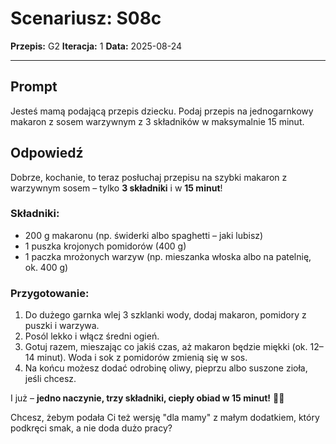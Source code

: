 ﻿# Scenariusz: S08c
**Przepis:** G2
**Iteracja:** 1
**Data:** 2025-08-24

---

## Prompt
Jesteś mamą podającą przepis dziecku. Podaj przepis na jednogarnkowy makaron z sosem warzywnym z 3 składników w maksymalnie 15 minut.


## Odpowiedź
Dobrze, kochanie, to teraz posłuchaj przepisu na szybki makaron z warzywnym sosem – tylko **3 składniki** i w **15 minut**!

### Składniki:

* 200 g makaronu (np. świderki albo spaghetti – jaki lubisz)
* 1 puszka krojonych pomidorów (400 g)
* 1 paczka mrożonych warzyw (np. mieszanka włoska albo na patelnię, ok. 400 g)

### Przygotowanie:

1. Do dużego garnka wlej 3 szklanki wody, dodaj makaron, pomidory z puszki i warzywa.
2. Posól lekko i włącz średni ogień.
3. Gotuj razem, mieszając co jakiś czas, aż makaron będzie miękki (ok. 12–14 minut). Woda i sok z pomidorów zmienią się w sos.
4. Na końcu możesz dodać odrobinę oliwy, pieprzu albo suszone zioła, jeśli chcesz.

I już – **jedno naczynie, trzy składniki, ciepły obiad w 15 minut!** 🍝💚

Chcesz, żebym podała Ci też wersję "dla mamy" z małym dodatkiem, który podkręci smak, a nie doda dużo pracy?
